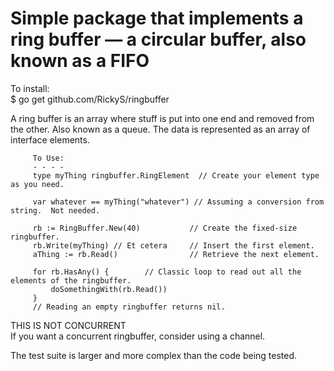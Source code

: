 Simple package that implements a ring buffer — a circular buffer, also known as a FIFO
=======================================================


To install:  
       $ go get github.com/RickyS/ringbuffer  

A ring buffer is an array where stuff is put into one end and removed from the other.  Also known as a queue.
The data is represented as an array of interface elements.

         To Use:  
         - - - -  
         type myThing ringbuffer.RingElement  // Create your element type as you need.   

         var whatever == myThing("whatever") // Assuming a conversion from string.  Not needed.   

         rb := RingBuffer.New(40)           // Create the fixed-size ringbuffer.  
         rb.Write(myThing) // Et cetera     // Insert the first element.  
         aThing := rb.Read()                // Retrieve the next element.  

         for rb.HasAny() {        // Classic loop to read out all the elements of the ringbuffer.  
             doSomethingWith(rb.Read())  
         }
         // Reading an empty ringbuffer returns nil.             

 THIS IS NOT CONCURRENT   
If you want a concurrent ringbuffer, consider using a channel.

The test suite is larger and more complex than the code being tested.

